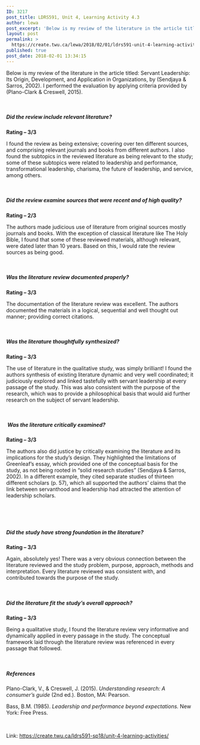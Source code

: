 ```yaml
---
ID: 3217
post_title: LDRS591, Unit 4, Learning Activity 4.3
author: lewa
post_excerpt: 'Below is my review of the literature in the article titled: Servant Leadership: Its Origin, Development, and Application in Organizations, by (Sendjaya &amp; Sarros, 2002). I performed the evaluation by applying criteria provided by (Plano-Clark &amp; Creswell, 2015). &nbsp; Did the review include relevant literature? Rating &ndash; 3/3 I found the review as being extensive; [&hellip;]'
layout: post
permalink: >
  https://create.twu.ca/lewa/2018/02/01/ldrs591-unit-4-learning-activity-4-3/
published: true
post_date: 2018-02-01 13:34:15
---
```

Below is my review of the literature in the article titled: Servant Leadership: Its Origin, Development, and Application in Organizations, by (Sendjaya &amp; Sarros, 2002). I performed the evaluation by applying criteria provided by (Plano-Clark &amp; Creswell, 2015).

&nbsp;

<h5><strong>Did the review include relevant literature? </strong></h5>

<strong>Rating – 3/3</strong>

I found the review as being extensive; covering over ten different sources, and comprising relevant journals and books from different authors. I also found the subtopics in the reviewed literature as being relevant to the study; some of these subtopics were related to leadership and performance, transformational leadership, charisma, the future of leadership, and service, among others.

&nbsp;

<h5><strong>Did the review examine sources that were recent and of high quality?</strong></h5>

<strong>Rating – 2/3</strong>

The authors made judicious use of literature from original sources mostly journals and books. With the exception of classical literature like The Holy Bible, I found that some of these reviewed materials, although relevant, were dated later than 10 years. Based on this, I would rate the review sources as being good.

&nbsp;

<h5><strong>Was the literature review documented properly?</strong></h5>

<strong>Rating – 3/3</strong>

The documentation of the literature review was excellent. The authors documented the materials in a logical, sequential and well thought out manner; providing correct citations.

&nbsp;

<h5><strong>Was the literature thoughtfully synthesized?</strong></h5>

<strong>Rating – 3/3</strong>

The use of literature in the qualitative study, was simply brilliant! I found the authors synthesis of existing literature dynamic and very well coordinated; it judiciously explored and linked tastefully with servant leadership at every passage of the study. This was also consistent with the purpose of the research, which was to provide a philosophical basis that would aid further research on the subject of servant leadership.

&nbsp;

<h5><strong> </strong><strong>Was the literature critically examined?</strong></h5>

<strong>Rating – 3/3</strong>

The authors also did justice by critically examining the literature and its implications for the study’s design. They highlighted the limitations of Greenleaf’s essay, which provided one of the conceptual basis for the study, as not being rooted in “solid research studies” (Sendjaya &amp; Sarros, 2002). In a different example, they cited separate studies of thirteen different scholars (p. 57), which all supported the authors’ claims that the link between servanthood and leadership had attracted the attention of leadership scholars.

&nbsp;

&nbsp;

<h5><strong>Did the study have strong foundation in the literature?</strong></h5>

<strong>Rating – 3/3</strong>

Again, absolutely yes! There was a very obvious connection between the literature reviewed and the study problem, purpose, approach, methods and interpretation. Every literature reviewed was consistent with, and contributed towards the purpose of the study.

&nbsp;

<h5><strong>Did the literature fit the study’s overall approach?</strong></h5>

<strong>Rating – 3/3</strong>

Being a qualitative study, I found the literature review very informative and dynamically applied in every passage in the study. The conceptual framework laid through the literature review was referenced in every passage that followed.

&nbsp;

<h5><strong>References</strong></h5>

Plano-Clark, V., &amp; Creswell, J. (2015). <em>Understanding research: A consumer’s guide</em> (2nd ed.). Boston, MA: Pearson.

Bass, B.M. (1985). <em>Leadership and performance beyond expectations.</em> New York: Free Press.

&nbsp;

Link: https://create.twu.ca/ldrs591-sp18/unit-4-learning-activities/